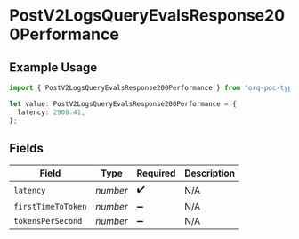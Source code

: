 # PostV2LogsQueryEvalsResponse200Performance

## Example Usage

```typescript
import { PostV2LogsQueryEvalsResponse200Performance } from "orq-poc-typescript-multi-env-version/models/operations";

let value: PostV2LogsQueryEvalsResponse200Performance = {
  latency: 2908.41,
};
```

## Fields

| Field              | Type               | Required           | Description        |
| ------------------ | ------------------ | ------------------ | ------------------ |
| `latency`          | *number*           | :heavy_check_mark: | N/A                |
| `firstTimeToToken` | *number*           | :heavy_minus_sign: | N/A                |
| `tokensPerSecond`  | *number*           | :heavy_minus_sign: | N/A                |